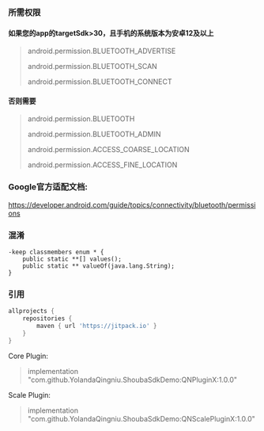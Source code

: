 ### 所需权限

#### 如果您的app的targetSdk>30，且手机的系统版本为安卓12及以上

> android.permission.BLUETOOTH_ADVERTISE
>
> android.permission.BLUETOOTH_SCAN
>
> android.permission.BLUETOOTH_CONNECT

#### 否则需要

> android.permission.BLUETOOTH
>
> android.permission.BLUETOOTH_ADMIN
>
> android.permission.ACCESS_COARSE_LOCATION
>
> android.permission.ACCESS_FINE_LOCATION

### Google官方适配文档:

https://developer.android.com/guide/topics/connectivity/bluetooth/permissions

### 混淆

```
-keep classmembers enum * {
    public static **[] values();
    public static ** valueOf(java.lang.String);
}
```

### 引用

```groovy
allprojects {
    repositories {
        maven { url 'https://jitpack.io' }
    }
}
```

Core Plugin:

> implementation "com.github.YolandaQingniu.ShoubaSdkDemo:QNPluginX:1.0.0"

Scale Plugin:

> implementation "com.github.YolandaQingniu.ShoubaSdkDemo:QNScalePluginX:1.0.0"
